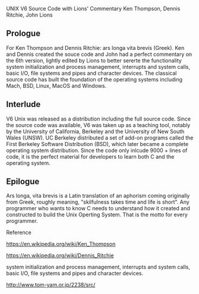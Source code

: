 UNIX V6 Source Code with  Lions' Commentary
Ken Thompson, Dennis Ritchie, John Lions

## Prologue 

For Ken Thompson and Dennis Ritchie: ars longa vita brevis (Greek). Ken and Dennis created the souce code and John had a perfect commentary on the 6th version, lightly edited by Lions to better sererte the functionality system initialization and process management, interrupts and system calls, basic I/O, file systems and pipes and character devices. The classical source code has built the foundation of the operating systems including Mach, BSD, Linux, MacOS and Windows.  

## Interlude

V6 Unix was released as a distribution including the full source code. Since the source code was available, V6 was taken up as a teaching tool, notably by the University of California, Berkeley and the University of New South Wales (UNSW). UC Berkeley distributed a set of add-on programs called the First Berkeley Software Distribution (BSD), which later became a complete operating system distribution. Since the code only inlcude 9000 + lines of code, it is the perfect material for developers to learn both C and the operating system. 

## Epilogue

Ars longa, vita brevis is a Latin translation of an aphorism coming originally from Greek, roughly meaning, "skilfulness takes time and life is short". Any programmer who wants to know C needs to understand how it created and constructed to build the Unix Operting System. That is the motto for every programmer. 

Reference

https://en.wikipedia.org/wiki/Ken_Thompson

https://en.wikipedia.org/wiki/Dennis_Ritchie

system initialization and process management, interrupts and system calls, basic I/O, file systems and pipes and character devices.

http://www.tom-yam.or.jp/2238/src/
